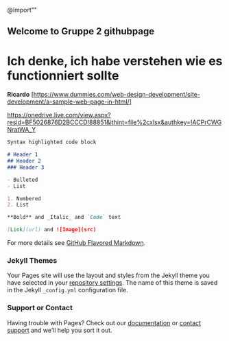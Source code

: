 @import""
## Welcome to Gruppe 2 githubpage

# Ich denke, ich habe verstehen wie es functionniert sollte
**Ricardo**
[https://www.dummies.com/web-design-development/site-development/a-sample-web-page-in-html/]

https://onedrive.live.com/view.aspx?resid=BF5026876D2BCCCD!88851&ithint=file%2cxlsx&authkey=!ACPrCWGNratWA_Y





```markdown
Syntax highlighted code block

# Header 1
## Header 2
### Header 3

- Bulleted
- List

1. Numbered
2. List

**Bold** and _Italic_ and `Code` text

[Link](url) and ![Image](src)
```

For more details see [GitHub Flavored Markdown](https://guides.github.com/features/mastering-markdown/).

### Jekyll Themes

Your Pages site will use the layout and styles from the Jekyll theme you have selected in your [repository settings](https://github.com/advswmaster/to-be-done.github.io/settings). The name of this theme is saved in the Jekyll `_config.yml` configuration file.

### Support or Contact

Having trouble with Pages? Check out our [documentation](https://help.github.com/categories/github-pages-basics/) or [contact support](https://github.com/contact) and we’ll help you sort it out.
